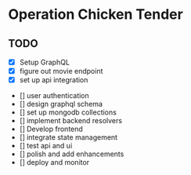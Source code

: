 # Operation Chicken Tender

## TODO

- [x] Setup GraphQL
- [x] figure out movie endpoint
- [x] set up api integration
- [] user authentication
- [] design graphql schema
- [] set up mongodb collections
- [] implement backend resolvers
- [] Develop frontend
- [] integrate state management
- [] test api and ui
- [] polish and add enhancements
- [] deploy and monitor
